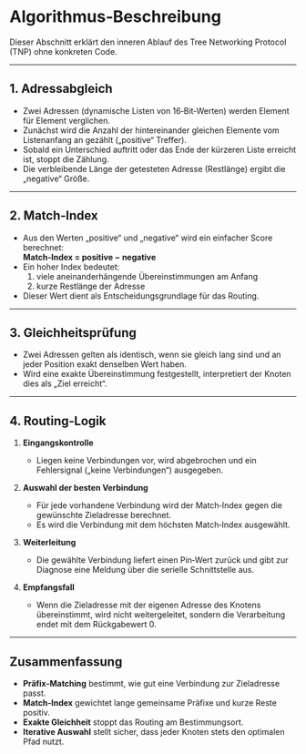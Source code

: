 # Algorithmus‑Beschreibung

Dieser Abschnitt erklärt den inneren Ablauf des Tree Networking Protocol (TNP) ohne konkreten Code.

---

## 1. Adressabgleich

- Zwei Adressen (dynamische Listen von 16‑Bit‑Werten) werden Element für Element verglichen.  
- Zunächst wird die Anzahl der hintereinander gleichen Elemente vom Listenanfang an gezählt („positive“ Treffer).  
- Sobald ein Unterschied auftritt oder das Ende der kürzeren Liste erreicht ist, stoppt die Zählung.  
- Die verbleibende Länge der getesteten Adresse (Restlänge) ergibt die „negative“ Größe.

---

## 2. Match‑Index

- Aus den Werten „positive“ und „negative“ wird ein einfacher Score berechnet:  
  **Match‑Index = positive − negative**  
- Ein hoher Index bedeutet:  
  1. viele aneinanderhängende Übereinstimmungen am Anfang  
  2. kurze Restlänge der Adresse  
- Dieser Wert dient als Entscheidungsgrundlage für das Routing.

---

## 3. Gleichheitsprüfung

- Zwei Adressen gelten als identisch, wenn sie gleich lang sind und an jeder Position exakt denselben Wert haben.  
- Wird eine exakte Übereinstimmung festgestellt, interpretiert der Knoten dies als „Ziel erreicht“.

---

## 4. Routing‑Logik

1. **Eingangskontrolle**  
   - Liegen keine Verbindungen vor, wird abgebrochen und ein Fehlersignal („keine Verbindungen“) ausgegeben.

2. **Auswahl der besten Verbindung**  
   - Für jede vorhandene Verbindung wird der Match‑Index gegen die gewünschte Zieladresse berechnet.  
   - Es wird die Verbindung mit dem höchsten Match‑Index ausgewählt.

3. **Weiterleitung**  
   - Die gewählte Verbindung liefert einen Pin‑Wert zurück und gibt zur Diagnose eine Meldung über die serielle Schnittstelle aus.

4. **Empfangsfall**  
   - Wenn die Zieladresse mit der eigenen Adresse des Knotens übereinstimmt, wird nicht weitergeleitet, sondern die Verarbeitung endet mit dem Rückgabewert 0.

---

## Zusammenfassung

- **Präfix‑Matching** bestimmt, wie gut eine Verbindung zur Zieladresse passt.  
- **Match‑Index** gewichtet lange gemeinsame Präfixe und kurze Reste positiv.  
- **Exakte Gleichheit** stoppt das Routing am Bestimmungsort.  
- **Iterative Auswahl** stellt sicher, dass jeder Knoten stets den optimalen Pfad nutzt.  
